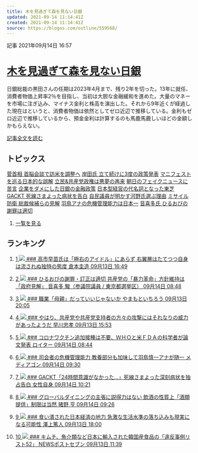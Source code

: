 ```yaml
---
title: 木を見過ぎて森を見ない日銀
updated: 2021-09-14 11:14:41Z
created: 2021-09-14 11:14:41Z
source: https://blogos.com/outline/559568/
---
```


 記事
2021年09月14日 16:57

# [木を見過ぎて森を見ない日銀](https://blogos.com/article/559568/)

日銀総裁の黒田さんの任期は2023年4月まで、残り2年を切った。13年に就任、消費者物価上昇率2％を目指し、当初は大胆な金融緩和を進めた。大量のマネーを市場に注ぎ込み、マイナス金利と株高を演出した。それから9年近くが経過した現在はというと、消費者物価は依然としてゼロ近辺で推移している。金利もゼロ近辺で推移しているから、預金金利は計算するのも馬鹿馬鹿しいほどの金額しかもらえない。

[記事全文を読む](https://blogos.com/article/559568/)

## トピックス

[菅首相 首脳会談で訪米を調整へ](https://blogos.com/outline/559497/)
[岸田氏 立て続けに3度の政策発表](https://blogos.com/outline/559518/)
[マニフェストを巡る日本的な誤解](https://blogos.com/outline/559569/)
[立民&共産党政権は悪夢の再来](https://blogos.com/outline/559495/)
[朝日のフェイクニュースに苦言](https://blogos.com/outline/559566/)
[企業をダメにした日銀の金融政策](https://blogos.com/outline/559568/)
[日本型経営の代名詞となった東芝](https://blogos.com/outline/559507/)
[GACKT 死線さまよった病状を告白](https://blogos.com/outline/559420/)
[自民議員が明かす河野氏選ぶ理由](https://blogos.com/outline/559523/)
[ミサイル防衛 総裁候補らの見解](https://blogos.com/outline/559488/)
[羽鳥アナの危機管理能力は日本一](https://blogos.com/outline/559463/)
[音喜多氏 ひるおびの謝罪は適切](https://blogos.com/outline/559458/)
1.   [一覧を見る](https://blogos.com/article/pickup_archive/0/)

## ランキング

1.   [   1  ![](https://static.blogos.com/media/member/74996/icon.png?1631615407)    ### 高市早苗氏は「極右のアイドル」にあらず 右翼層はたてつつ自身は流されぬ独特の態度       倉本圭造    09月13日 16:49](https://blogos.com/article/559354/)

2.   [   2  ![](https://static.blogos.com/media/member/52579/icon.png?1631615407)    ### ひるおびの謝罪・訂正は適切 共産党の「暴力革命」方針維持は「政府見解」       音喜多 駿（参議院議員 / 東京都選挙区）    09月14日 08:48](https://blogos.com/article/559458/)

3.   [   3  ![](https://static.blogos.com/media/member/187/icon.png?1631615407)    ### 職業「母親」だっていいじゃないか       やまもといちろう    09月13日 20:05](https://blogos.com/article/559381/)

4.   [   4  ![](https://static.blogos.com/media/member/94/icon.png?1631615407)    ### やはり、共産党や共産党支持者の方々の攻撃にはそれなりの威力があったようだ       早川忠孝    09月13日 15:53](https://blogos.com/article/559333/)

5.   [   5  ![](https://static.blogos.com/media/member/98631/icon.png?1631615407)    ### コロナワクチン追加接種は不要、ＷＨＯと米ＦＤＡの科学者が論文発表       ロイター    09月14日 08:44](https://blogos.com/article/559402/)

6.   [   6  ![](https://static.blogos.com/media/member/81645/icon.png?1631615407)    ### 司会者の危機管理能力 教養部分も加味して羽鳥慎一アナが随一       メディアゴン    09月14日 09:30](https://blogos.com/article/559463/)

7.   [   7  ![](https://static.blogos.com/media/member/146233/icon.png?1631615407)    ### GACKT「24時間意識がなかった…」死線さまよった深刻病状を独占告白       女性自身    09月14日 10:21](https://blogos.com/article/559420/)

8.   [   8  ![](https://static.blogos.com/media/member/418/icon.png?1631615407)    ### グローバルダイニングの主張に説得力はない 飲酒の性質上「酒類提供」制限は当然       猪野 亨    09月14日 09:26](https://blogos.com/article/559460/)

9.   [   9  ![](https://static.blogos.com/media/member/325/icon.png?1631615407)    ### 食い潰された日本経済の地力 急激な生活水準の落ち込みも現実になる可能性       澤上篤人    09月13日 18:00](https://blogos.com/article/559369/)

10.   [   10  ![](https://static.blogos.com/media/member/141337/icon.png?1631615407)    ### キムチ、魚介類など日本に輸入された韓国産食品の「違反事例リスト52」       NEWSポストセブン    09月13日 11:39](https://blogos.com/article/559221/)